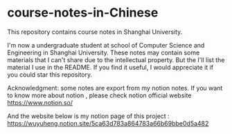# course-notes-in-Chinese

This repository contains course notes in Shanghai University. 

I'm now a undergraduate student at school of Computer Science and Engineering in Shanghai University. These notes may contain some materials that I can't share due to the intellectual property. But the I'll list the material I use in the README. If you find it useful, I would appreciate it if you could star this repository.

Acknowledgment: some notes are export from my notion notes. If you want to know  more about notion , please check notion official website https://www.notion.so/

And the website below is my notion page of this project : https://wuyuheng.notion.site/5ca63d783a864783a66b69bbe0d5a482